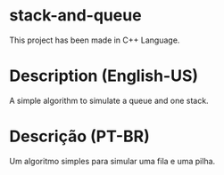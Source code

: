 # stack-and-queue
This project has been made in C++ Language.

# Description (English-US)
  A simple algorithm to simulate a queue and one stack.
# Descrição (PT-BR)
  Um algoritmo simples para simular uma fila e uma pilha.
